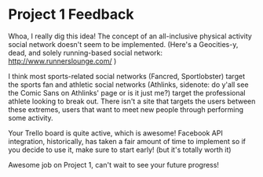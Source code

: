 # Project 1 Feedback

Whoa, I really dig this idea! The concept of an all-inclusive physical activity social network doesn't seem to be implemented. (Here's a Geocities-y, dead, and solely running-based social network: http://www.runnerslounge.com/ ) 

I think most sports-related social networks (Fancred, Sportlobster) target the sports fan and athletic social networks (Athlinks, sidenote: do y'all see the Comic Sans on Athlinks' page or is it just me?) target the professional athlete looking to break out. There isn't a site that targets the users between these extremes, users that want to meet new people through performing some activity.

Your Trello board is quite active, which is awesome! Facebook API integration, historically, has taken a fair amount of time to implement so if you decide to use it, make sure to start early! (but it's totally worth it) 

Awesome job on Project 1, can't wait to see your future progress!
